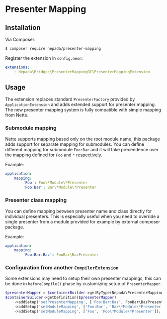 Presenter Mapping
=================


Installation
------------

Via Composer:

```sh
$ composer require nepada/presenter-mapping
```

Register the extension in `config.neon`:

```yaml
extensions:
    - Nepada\Bridges\PresenterMappingDI\PresenterMappingExtension
```


Usage
-----

The extension replaces standard `PresenterFactory` provided by `ApplicationExtension` and adds extended support for presenter mapping. The new presenter mapping system is fully compatible with simple mapping from Nette.

### Submodule mapping

Nette supports mapping based only on the root module name, this package adds support for separate mapping for submodules. You can define different mapping for submodule `Foo:Bar` and it will take precendence over the mapping defined for `Foo` and `*` respectively.

Example:
```yaml
application:
    mapping:
        'Foo': Foo\*Module\*Presenter
        'Foo:Bar': Bar\*Module\*Presenter
```

### Presenter class mapping

You can define mapping between presenter name and class directly for individual presenters. This is especially useful when you need to override a single presenter from a module provided for example by external composer package.

Example:
```yaml
application:
    mapping:
        'Foo:Bar:Baz': FooBar\BazPresenter
```

### Configuration from another `CompilerExtension`

Some extensions may need to setup their own presenter mappings, this can be done in `beforeCompile()` phase by customizing setup of `PresenterMapper`.

```php
$presenterMapper = $containerBuilder->getByType(Nepada\PresenterMapping\PresenterMapper::class);
$containerBuilder->getDefinition($presenterMapper)
    ->addSetup('setPresenterMapping', ['Foo:Bar:Baz', FooBar\BazPresenter::class])
    ->addSetup('setModuleMapping', ['Foo:Bar', 'Bar\*Module\*Presenter'])
    ->addSetup('setModuleMapping', ['Foo', 'Foo\*Module\*Presenter']);
```
